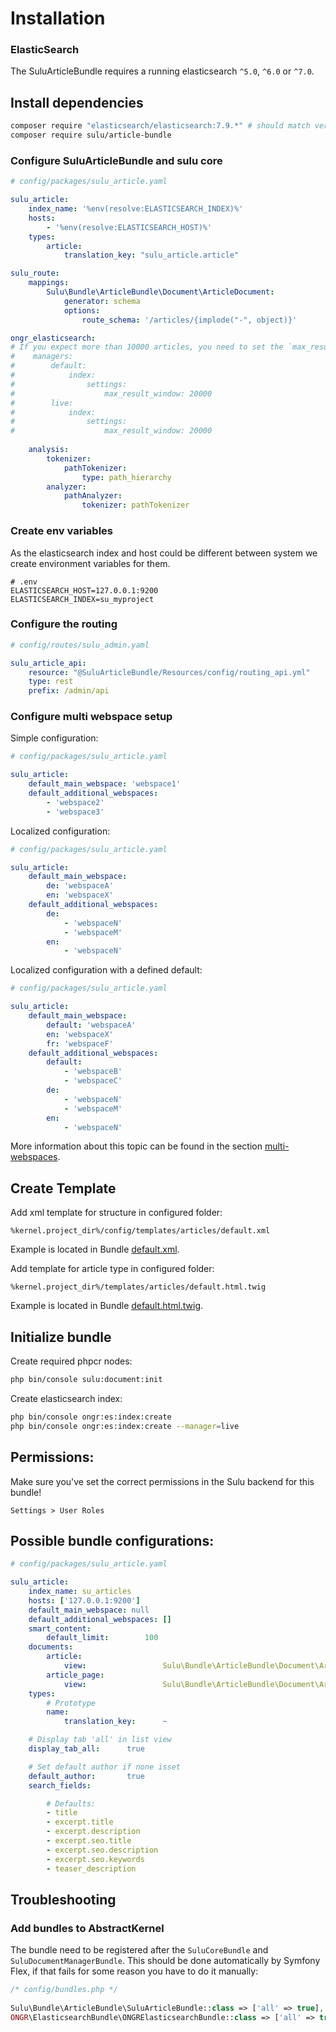 # Installation

### ElasticSearch

The SuluArticleBundle requires a running elasticsearch `^5.0`, `^6.0` or `^7.0`.

## Install dependencies

```bash
composer require "elasticsearch/elasticsearch:7.9.*" # should match version of your elasticsearch installation
composer require sulu/article-bundle
```

### Configure SuluArticleBundle and sulu core

```yml
# config/packages/sulu_article.yaml

sulu_article:
    index_name: '%env(resolve:ELASTICSEARCH_INDEX)%'
    hosts:
        - '%env(resolve:ELASTICSEARCH_HOST)%'
    types:
        article:
            translation_key: "sulu_article.article"

sulu_route:
    mappings:
        Sulu\Bundle\ArticleBundle\Document\ArticleDocument:
            generator: schema
            options:
                route_schema: '/articles/{implode("-", object)}'

ongr_elasticsearch:
# If you expect more than 10000 articles, you need to set the `max_result_window` to an appropriate number  
#    managers:
#        default:
#            index:
#                settings:
#                    max_result_window: 20000
#        live:
#            index:
#                settings:
#                    max_result_window: 20000
    
    analysis:
        tokenizer:
            pathTokenizer:
                type: path_hierarchy
        analyzer:
            pathAnalyzer:
                tokenizer: pathTokenizer
```

### Create env variables

As the elasticsearch index and host could be different between system we create
environment variables for them.

```
# .env
ELASTICSEARCH_HOST=127.0.0.1:9200
ELASTICSEARCH_INDEX=su_myproject
```

### Configure the routing

```yml
# config/routes/sulu_admin.yaml

sulu_article_api:
    resource: "@SuluArticleBundle/Resources/config/routing_api.yml"
    type: rest
    prefix: /admin/api
```

### Configure multi webspace setup

Simple configuration:

```yml
# config/packages/sulu_article.yaml

sulu_article:
    default_main_webspace: 'webspace1'
    default_additional_webspaces:
        - 'webspace2'
        - 'webspace3'
```

Localized configuration:

```yml
# config/packages/sulu_article.yaml

sulu_article:
    default_main_webspace: 
        de: 'webspaceA'
        en: 'webspaceX'
    default_additional_webspaces:
        de:
            - 'webspaceN'
            - 'webspaceM'
        en:
            - 'webspaceN'
```

Localized configuration with a defined default:

```yml
# config/packages/sulu_article.yaml

sulu_article:
    default_main_webspace: 
        default: 'webspaceA'
        en: 'webspaceX'
        fr: 'webspaceF'
    default_additional_webspaces:
        default:
            - 'webspaceB'
            - 'webspaceC'
        de:
            - 'webspaceN'
            - 'webspaceM'
        en:
            - 'webspaceN'
```

More information about this topic can be found in the section [multi-webspaces](multi-webspaces.md).

## Create Template

Add xml template for structure in configured folder:

```
%kernel.project_dir%/config/templates/articles/default.xml
```

Example is located in Bundle
[default.xml](default.xml).

Add template for article type in configured folder:

```
%kernel.project_dir%/templates/articles/default.html.twig
```

Example is located in Bundle
[default.html.twig](default.html.twig).

## Initialize bundle

Create required phpcr nodes:

```bash
php bin/console sulu:document:init
```

Create elasticsearch index:

```bash
php bin/console ongr:es:index:create
php bin/console ongr:es:index:create --manager=live
```

## Permissions:

Make sure you've set the correct permissions in the Sulu backend for this bundle!

`Settings > User Roles`

## Possible bundle configurations:

```yml
# config/packages/sulu_article.yaml

sulu_article:
    index_name: su_articles
    hosts: ['127.0.0.1:9200']
    default_main_webspace: null
    default_additional_webspaces: []
    smart_content:
        default_limit:        100
    documents:
        article:
            view:                 Sulu\Bundle\ArticleBundle\Document\ArticleViewDocument
        article_page:
            view:                 Sulu\Bundle\ArticleBundle\Document\ArticlePageViewObject
    types:
        # Prototype
        name:
            translation_key:      ~

    # Display tab 'all' in list view
    display_tab_all:      true

    # Set default author if none isset
    default_author:       true
    search_fields:

        # Defaults:
        - title
        - excerpt.title
        - excerpt.description
        - excerpt.seo.title
        - excerpt.seo.description
        - excerpt.seo.keywords
        - teaser_description
```

## Troubleshooting

### Add bundles to AbstractKernel

The bundle need to be registered after the `SuluCoreBundle` and `SuluDocumentManagerBundle`. This should be done
automatically by Symfony Flex, if that fails for some reason you have to do it manually:

```php		
/* config/bundles.php */
       	
Sulu\Bundle\ArticleBundle\SuluArticleBundle::class => ['all' => true],
ONGR\ElasticsearchBundle\ONGRElasticsearchBundle::class => ['all' => true],
```
